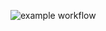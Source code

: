 ![example workflow](https://github.com/JakubWieclaw/restaurant_management_app/workflows/android.yml/badge.svg)
